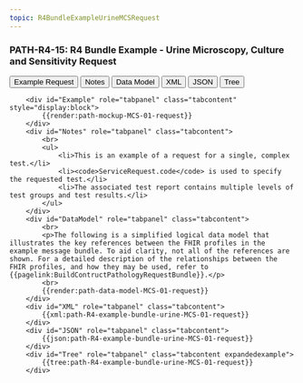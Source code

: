 ```yaml
---
topic: R4BundleExampleUrineMCSRequest
---
```

### PATH-R4-15: R4 Bundle Example - Urine Microscopy, Culture and Sensitivity Request

<div class="tab fhirTree">
 <button class="tablinks active" onclick="openTab(event, 'Example')">Example Request</button>
  <button class="tablinks" onclick="openTab(event, 'Notes')">Notes</button>
  <button class="tablinks" onclick="openTab(event, 'DataModel')">Data Model</button>
  <button class="tablinks" onclick="openTab(event, 'XML')">XML</button>
  <button class="tablinks" onclick="openTab(event, 'JSON')">JSON</button>
  <button class="tablinks" onclick="openTab(event, 'Tree')">Tree</button>
</div>
    
        <div id="Example" role="tabpanel" class="tabcontent"  style="display:block"> 
            {{render:path-mockup-MCS-01-request}}
        </div>
        <div id="Notes" role="tabpanel" class="tabcontent">
            <br>
            <ul>
                <li>This is an example of a request for a single, complex test.</li>
            	<li><code>ServiceRequest.code</code> is used to specify the requested test.</li>
                <li>The associated test report contains multiple levels of test groups and test results.</li>
            </ul>
        </div>
        <div id="DataModel" role="tabpanel" class="tabcontent">
            <br>
            <p>The following is a simplified logical data model that illustrates the key references between the FHIR profiles in the example message bundle. To aid clarity, not all of the references are shown. For a detailed description of the relationships between the FHIR profiles, and how they may be used, refer to {{pagelink:BuildContructPathologyRequestBundle}}.</p>
            <br>
            {{render:path-data-model-MCS-01-request}}
        </div>
        <div id="XML" role="tabpanel" class="tabcontent">
            {{xml:path-R4-example-bundle-urine-MCS-01-request}}
        </div>
        <div id="JSON" role="tabpanel" class="tabcontent">
            {{json:path-R4-example-bundle-urine-MCS-01-request}}
        </div>
        <div id="Tree" role="tabpanel" class="tabcontent expandedexample">
            {{tree:path-R4-example-bundle-urine-MCS-01-request}}
        </div>
